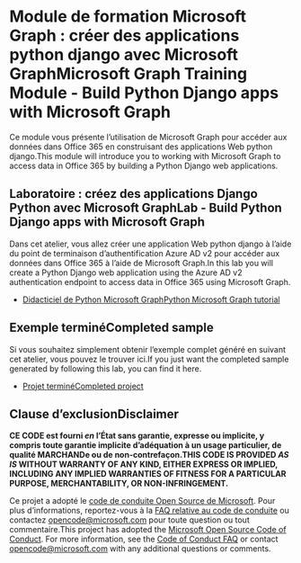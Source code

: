 # <a name="microsoft-graph-training-module---build-python-django-apps-with-microsoft-graph"></a><span data-ttu-id="4e7db-101">Module de formation Microsoft Graph : créer des applications python django avec Microsoft Graph</span><span class="sxs-lookup"><span data-stu-id="4e7db-101">Microsoft Graph Training Module - Build Python Django apps with Microsoft Graph</span></span>

<span data-ttu-id="4e7db-102">Ce module vous présente l’utilisation de Microsoft Graph pour accéder aux données dans Office 365 en construisant des applications Web python django.</span><span class="sxs-lookup"><span data-stu-id="4e7db-102">This module will introduce you to working with Microsoft Graph to access data in Office 365 by building a Python Django web applications.</span></span>

## <a name="lab---build-python-django-apps-with-microsoft-graph"></a><span data-ttu-id="4e7db-103">Laboratoire : créez des applications Django Python avec Microsoft Graph</span><span class="sxs-lookup"><span data-stu-id="4e7db-103">Lab - Build Python Django apps with Microsoft Graph</span></span>

<span data-ttu-id="4e7db-104">Dans cet atelier, vous allez créer une application Web python django à l’aide du point de terminaison d’authentification Azure AD v2 pour accéder aux données dans Office 365 à l’aide de Microsoft Graph.</span><span class="sxs-lookup"><span data-stu-id="4e7db-104">In this lab you will create a Python Django web application using the Azure AD v2 authentication endpoint to access data in Office 365 using Microsoft Graph.</span></span>

- [<span data-ttu-id="4e7db-105">Didacticiel de Python Microsoft Graph</span><span class="sxs-lookup"><span data-stu-id="4e7db-105">Python Microsoft Graph tutorial</span></span>](https://docs.microsoft.com/graph/training/python-tutorial)

## <a name="completed-sample"></a><span data-ttu-id="4e7db-106">Exemple terminé</span><span class="sxs-lookup"><span data-stu-id="4e7db-106">Completed sample</span></span>

<span data-ttu-id="4e7db-107">Si vous souhaitez simplement obtenir l’exemple complet généré en suivant cet atelier, vous pouvez le trouver ici.</span><span class="sxs-lookup"><span data-stu-id="4e7db-107">If you just want the completed sample generated by following this lab, you can find it here.</span></span>

- [<span data-ttu-id="4e7db-108">Projet terminé</span><span class="sxs-lookup"><span data-stu-id="4e7db-108">Completed project</span></span>](demo)

## <a name="disclaimer"></a><span data-ttu-id="4e7db-109">Clause d’exclusion</span><span class="sxs-lookup"><span data-stu-id="4e7db-109">Disclaimer</span></span>

<span data-ttu-id="4e7db-110">**CE CODE est fourni *en* l’État sans garantie, expresse ou implicite, y compris toute garantie implicite d’adéquation à un usage particulier, de qualité MARCHANDe ou de non-contrefaçon.**</span><span class="sxs-lookup"><span data-stu-id="4e7db-110">**THIS CODE IS PROVIDED *AS IS* WITHOUT WARRANTY OF ANY KIND, EITHER EXPRESS OR IMPLIED, INCLUDING ANY IMPLIED WARRANTIES OF FITNESS FOR A PARTICULAR PURPOSE, MERCHANTABILITY, OR NON-INFRINGEMENT.**</span></span>

<span data-ttu-id="4e7db-p101">Ce projet a adopté le [code de conduite Open Source de Microsoft](https://opensource.microsoft.com/codeofconduct/). Pour plus d’informations, reportez-vous à la [FAQ relative au code de conduite](https://opensource.microsoft.com/codeofconduct/faq/) ou contactez [opencode@microsoft.com](mailto:opencode@microsoft.com) pour toute question ou tout commentaire.</span><span class="sxs-lookup"><span data-stu-id="4e7db-p101">This project has adopted the [Microsoft Open Source Code of Conduct](https://opensource.microsoft.com/codeofconduct/). For more information, see the [Code of Conduct FAQ](https://opensource.microsoft.com/codeofconduct/faq/) or contact [opencode@microsoft.com](mailto:opencode@microsoft.com) with any additional questions or comments.</span></span>
